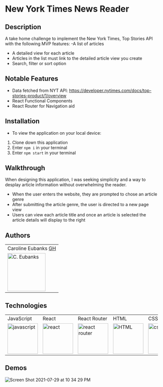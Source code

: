 # New York Times News Reader

## Description

A take home challenge to implement the New York Times, Top Stories API with the following MVP features:
-A list of articles
- A detailed view for each article
- Articles in the list must link to the detailed article view you create
- Search, filter or sort option

## Notable Features

- Data fetched from NYT API: https://developer.nytimes.com/docs/top-stories-product/1/overview
- React Functional Components
- React Router for Navigation aid

## Installation

* To view the application on your local device:

1. Clone down this application
2. Enter `npm i` in your terminal
3. Enter `npm start` in your terminal

## Walkthrough

When designing this application, I was seeking simplicity and a way to desplay article information without overwhelming the reader. 
- When the user enters the website, they are prompted to chose an article genre
- After submitting the article genre, the user is directed to a new page view
- Users can view each article title and once an article is selected the article details will display to the right

## Authors
<table>
    <tr>
        <td> Caroline Eubanks <a href="https://github.com/cmeubanks">GH</td>
    </tr>
    <tr>
        <td><img src="https://avatars.githubusercontent.com/u/73092355?v=4" alt="C. Eubanks" width="125" height="auto" /></td>
    </tr>
</table>

## Technologies
<table>
    <tr>
        <td>JavaScript</td>
        <td>React</td>
        <td>React Router</td>
        <td>HTML</td>
        <td>CSS</td>
        <td>SASS</td>
    </tr>
    </tr>
        <td><img src="https://user-images.githubusercontent.com/73092355/119360616-074c6580-bc68-11eb-8ac1-f1ca05b87bf8.png" alt="javascript" width="100" height="auto" /></td>
        <td><img src="https://user-images.githubusercontent.com/73092355/119361040-74f89180-bc68-11eb-845a-29ec9f93f095.png" alt="react" width="100" height="auto" /></td>
        <td><img src="https://user-images.githubusercontent.com/73092355/119361186-9d808b80-bc68-11eb-97ee-05bde2700716.png" alt="react router" width="100" height="auto" /></td>
        <td><img src="https://user-images.githubusercontent.com/73092355/119402191-d553f700-bc99-11eb-8cd3-6ef44023d530.png" alt="HTML" width="100" height="auto" /></td>
        <td><img src="https://user-images.githubusercontent.com/73092355/119402395-1e0bb000-bc9a-11eb-9173-30403b8848d1.png" alt="css" width="100" height="auto" /></td>
        <td><img src="https://user-images.githubusercontent.com/73092355/119351057-49bc7500-bc5d-11eb-9e74-24ede01707c4.png" alt="SASS" width="100" height="auto" /></td>
    </tr>
</table>

## Demos

![Screen Shot 2021-07-29 at 10 34 29 PM](https://user-images.githubusercontent.com/73092355/127600849-6c4ef30a-20bf-45aa-9499-2e5f6dfd0c68.png)
